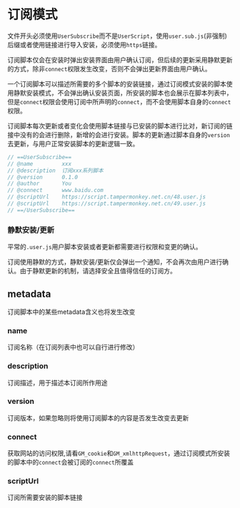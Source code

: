 # 订阅模式

文件开头必须使用`UserSubscribe`而不是`UserScript`，使用`user.sub.js`(非强制)后缀或者使用链接进行导入安装，必须使用`https`链接。

订阅脚本仅会在安装时弹出安装界面由用户确认订阅，但后续的更新采用静默更新的方式，除非`connect`权限发生改变，否则不会弹出更新界面由用户确认。

一个订阅脚本可以描述所需要的多个脚本的安装链接，通过订阅模式安装的脚本使用静默安装模式，不会弹出确认安装页面，所安装的脚本也会展示在脚本列表中，但是`connect`权限会使用订阅中所声明的`connect`，而不会使用脚本自身的`connect`权限。

订阅脚本每次更新或者变化会使用脚本链接与已安装的脚本进行比对，新订阅的链接中没有的会进行删除，新增的会进行安装。脚本的更新通过脚本自身的`version`去更新，与用户正常安装脚本的更新逻辑一致。


```js
// ==UserSubscribe==
// @name         xxx
// @description  订阅xxx系列脚本
// @version      0.1.0
// @author       You
// @connect      www.baidu.com
// @scriptUrl    https://script.tampermonkey.net.cn/48.user.js
// @scriptUrl    https://script.tampermonkey.net.cn/49.user.js
// ==/UserSubscribe==
```



### 静默安装/更新

平常的`.user.js`用户脚本安装或者更新都需要进行权限和变更的确认。

订阅使用静默的方式，静默安装/更新仅会弹出一个通知，不会再次由用户进行确认。由于静默更新的机制，请选择安全且值得信任的订阅方。


## metadata

订阅脚本中的某些metadata含义也将发生改变

### name

订阅名称（在订阅列表中也可以自行进行修改）

### description

订阅描述，用于描述本订阅所作用途

### version

订阅版本，如果忽略则将使用订阅脚本的内容是否发生改变去更新

### connect

获取网站的访问权限,请看`GM_cookie`和`GM_xmlhttpRequest`，通过订阅模式所安装的脚本中的`connect`会被订阅的`connect`所覆盖

### scriptUrl

订阅所需要安装的脚本链接



